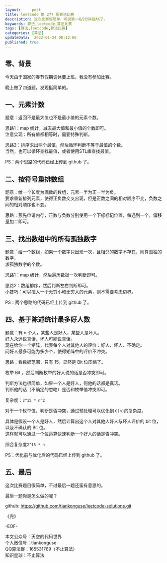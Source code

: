 ```yaml
---   
layout:     post  
title: leetcode 第 277 场算法比赛  
description: 这次比赛很简单，听说第一名5分钟就AK了。       
keywords: 算法,leetcode,算法比赛  
tags: [算法,leetcode,算法比赛]    
categories: [算法]  
updateData:  2022-01-24 00:12:00  
published: true  
---  
```



## 零、背景  

今天由于国家的春节假期调休要上班，我没有参加比赛。  


晚上做了四道题，发现挺简单的。  



## 一、元素计数  


题意：返回不是最大值也不是最小值的元素个数。  


思路1：map 统计，减去最大值和最小值的个数即可。  
注意实现：所有值都相等时，需要特殊判断。  



思路2：排序求出两个最值，然后循环判断不等于最值的个数。  
当然，也可以循环查找最值，或者使用STL库查找最值。  


PS：两个思路的代码已经上传到 github 了。  



## 二、按符号重排数组  

题意：给一个长度为偶数的数组，元素一半为正一半为负。  
要求重新排列元素，使得正负数交叉出现，但是正数之间的相对顺序不变，负数之间的相对顺序也不变。  


思路：预先申请内存，正数与负数分别使用一个下标标记位置，每遇到一个，偏移量加二即可。  


## 三、找出数组中的所有孤独数字  


题意：给一个数组，如果一个数字只出现一次，且相邻的数字不存在，则算孤独的数字。  
求孤独数字的个数。  


思路1：map 统计，然后遍历数据一次判断即可。  


思路2：数组排序，然后判断左右判断即可。  
小技巧：可以插入一个无穷小和无穷大的元素，则不需要考虑边界。  


PS：两个思路的代码已经上传到 github 了。 



## 四、基于陈述统计最多好人数  


题意：有 n 个人，某些人是好人，某些人是坏人。  
好人永远说真话，坏人可能说真话。  
现在给你一个矩阵，代表每个人对其他人的评价：好人、坏人、不确定。  
问好人最多可能为多少个，使得矩阵中的评价不冲突。  


思路：看数据范围，只有 15，显然是 Bit 位压缩了。  


枚举 Bit ，然后判断枚举的好人说的话是否冲突即可。  


判断方法也很简单，如果一个人是好人，则他的话都是真话。  
判断他的话（不确定的忽略）是否和枚举值冲突即可。  


复杂度：`2^15 * n^2`  


对于一个枚举值，判断是否冲突，通过预处理可以优化到 `O(n)`的复杂度。  


具体是假设一个人是好人，然后计算出这个人对其他人好人与坏人评价的 bit 位，以及不确认的 Bit 位。  
这样就可以通过一个位运算快速判断一个好人的话是否冲突。  


综合复杂度`2^15 * n`  


PS：优化前与优化后的代码已经上传到 github 了。 



## 五、最后


这次比赛题目很简单，不过最后一题还蛮有意思的。  


最后一题你是怎么做的呢？  


github: https://github.com/tiankonguse/leetcode-solutions.git  




《完》  


-EOF-  



本文公众号：天空的代码世界  
个人微信号：tiankonguse  
QQ算法群：165531769（不止算法）  
知识星球：不止算法  

